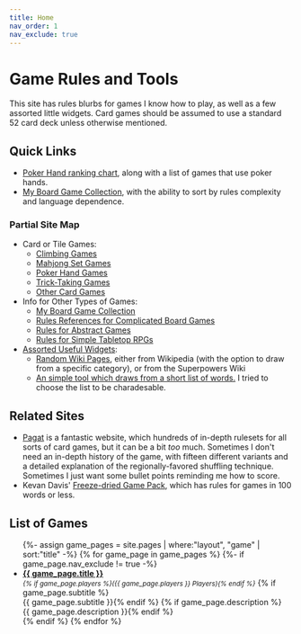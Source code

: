 ```yaml
---
title: Home
nav_order: 1
nav_exclude: true
---
```


# Game Rules and Tools

This site has 
rules blurbs for games
I know how to play,
as well as a few assorted little widgets.
Card games should be assumed to use a standard 52 card deck unless otherwise mentioned. 

## Quick Links

- [Poker Hand ranking chart](rules/category-poker), along with a list of games that use poker hands.
- [My Board Game Collection](ref/bgcollection.html), with the ability to sort by rules complexity and language dependence.


### Partial Site Map

- Card or Tile Games:
    - [Climbing Games](rules/category-climbing.html)
    - [Mahjong Set Games](rules/category-mahjong.html)
    - [Poker Hand Games](rules/category-poker.html)
    - [Trick-Taking Games](rules/category-tricktaking.html)
    - [Other Card Games](rules/category-othercards.html)
- Info for Other Types of Games:
    - [My Board Game Collection](ref/bgcollection.html)
    - [Rules References for Complicated Board Games](ref/rules-references.html)
    - [Rules for Abstract Games](rules/category-abstract.html)
    - [Rules for Simple Tabletop RPGs](rules/category-rpg.html)
- [Assorted Useful Widgets](tools/):
    - [Random Wiki Pages](tools/randomwiki.html), either from Wikipedia (with the option to draw from a specific category), or from the Superpowers Wiki 
    - [An simple tool which draws from a short list of words.](tools/randomwords.html) I tried to choose the list to be charadesable.


## Related Sites

- [Pagat](https://www.pagat.com/) is a fantastic website, which hundreds of in-depth rulesets for all sorts of card games, but it can be a bit *too* much. Sometimes I don't need  an in-depth history of the game, with fifteen different variants and a detailed explanation of the regionally-favored shuffling technique. Sometimes I just want some bullet points reminding me how to score.
- Kevan Davis' [Freeze-dried Game Pack](https://kevan.org/fdgp/index.php), which has rules for games in 100 words or less.



## List of Games

<ul>
{%- assign game_pages = site.pages   |   where:"layout", "game"   |   sort:"title" -%}
{% for game_page in game_pages %}
{%- if game_page.nav_exclude != true -%}
<li>
    <b><a href="{{ game_page.url | absolute_url }}">{{ game_page.title }}</a></b>
    <small style="display: inline-block;"><i>{% if game_page.players %}({{ game_page.players }} Players){% endif %}</i></small>
    {% if game_page.subtitle %}<br>{{ game_page.subtitle }}{% endif %}
    {% if game_page.description %}<br>{{ game_page.description }}{% endif %}
</li>
{% endif %}
{% endfor %}
</ul>

